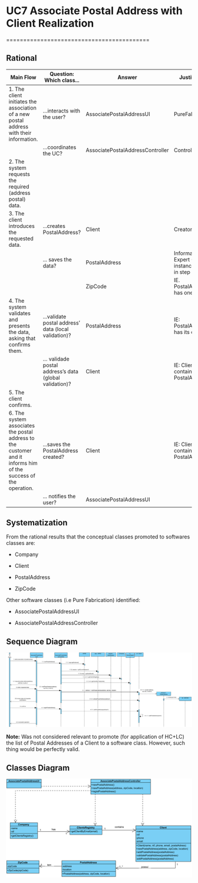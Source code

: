 ﻿# UC7 Associate Postal Address with Client Realization
==========================================

Rational
--------

| Main Flow |Question: Which class...|Answer|Justification                                                                  |
|-------------------------------------------------------------------------------|----------------------------------------------------|----------------------------------|---------------------------------------------------------------------------------------------------------|
| 1. The client initiates the association of a new postal address with their information.                   |…interacts with the user?|AssociatePostalAddressUI| PureFabrication|
|                                                                               | 	…coordinates the UC?| AssociatePostalAddressController | Controller                                                                                              |
| 2. The system requests the required (address postal) data.|                                                |                                  |                                                                                                         |
| 3. The client introduces the requested data.|...creates PostalAddress?| Client| Creator (rule 4)                                                                                       |
|                                                                               | ... saves the data?|PostalAddress|Information Expert (IE) - instance created in step 1                                                    |
|||ZipCode|IE. PostalAddress has one ZipCode|
| 4. The system validates and presents the data, asking that confirms them.| ...validate postal address’ data (local validation)?  | PostalAddress    | 	IE: PostalAddress has its own data                         |
|                                                                               | … validade postal address’s data (global validation)? | Client                          | IE: Client contains PostalAddresses.                                |
| 5. The client confirms.|                                                    |                                  |                                                                                                         |
| 6. The system associates the postal address to the customer and it informs him of the success of the operation.| ...saves the PostalAddress created?        | Client                 |IE: Client contains all his PostalAddresses.                           |
|                                                                               | ... notifies the user?                        | AssociatePostalAddressUI|                                                                                                         |



Systematization
--------------

From the rational results that the conceptual classes promoted to softwares classes are:

- Company

- Client

- PostalAddress

- ZipCode

Other software classes (i.e Pure Fabrication) identified:

-   AssociatePostalAddressUI

-   AssociatePostalAddressController

Sequence Diagram
---------------------

![SD_UC7_IT4.png](SD_UC7_IT4.png)

**Note:** Was not considered relevant to promote (for application of HC+LC) the list of Postal Addresses of a Client to a software class. However, such thing would be perfectly valid.

Classes Diagram
-------------------

![CD_UC7_IT4.png](CD_UC7_IT4.png)